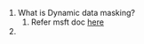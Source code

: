 1. What is Dynamic data masking?
    1. Refer msft doc [here](https://learn.microsoft.com/en-us/azure/azure-sql/database/dynamic-data-masking-overview?view=azuresql)
2. 
